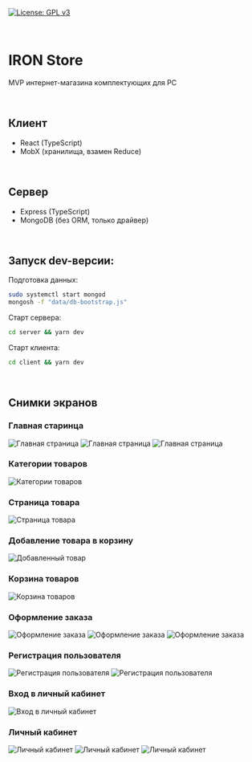 [![License: GPL v3](https://img.shields.io/badge/License-GPLv3-blue.svg)](https://www.gnu.org/licenses/gpl-3.0)

<br>

# IRON Store
MVP интернет-магазина комплектующих для PC

<br>

## Клиент

* React (TypeScript)
* MobX (хранилища, взамен Reduce)

<br>

## Сервер

* Express (TypeScript)
* MongoDB (без ORM, только драйвер)

<br>

## Запуск dev-версии:

Подготовка данных:
```bash
sudo systemctl start mongod
mongosh -f "data/db-bootstrap.js"
```

Старт сервера:

```bash
cd server && yarn dev
```

Старт клиента:

```bash
cd client && yarn dev
```

<br>

## Снимки экранов
### Главная старинца

![Главная страница](img/screen-1.png)
![Главная страница](img/screen-2.png)
![Главная страница](img/screen-3.png)

### Категории товаров

![Категории товаров](img/screen-4.png)

### Страница товара

![Страница товара](img/screen-5.png)

### Добавление товара в корзину

![Добавленный товар](img/screen-6.png)

### Корзина товаров

![Корзина товаров](img/screen-7.png)

### Оформление заказа

![Оформление заказа](img/screen-8.png)
![Оформление заказа](img/screen-9.png)
![Оформление заказа](img/screen-10.png)

### Регистрация пользователя

![Регистрация пользователя](img/screen-11.png)
![Регистрация пользователя](img/screen-12.png)

### Вход в личный кабинет

![Вход в личный кабинет](img/screen-13.png)

### Личный кабинет

![Личный кабинет](img/screen-14.png)
![Личный кабинет](img/screen-15.png)
![Личный кабинет](img/screen-16.png)












